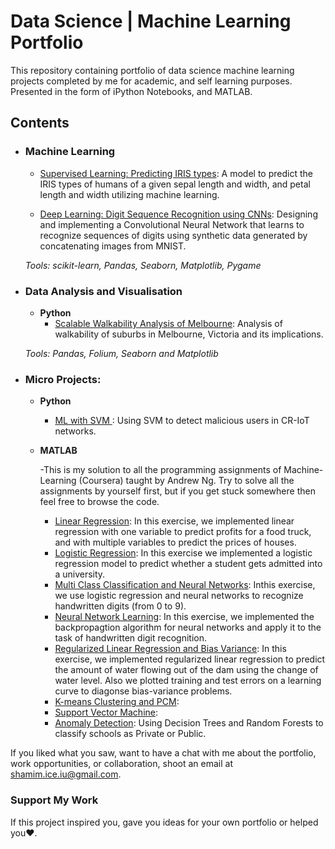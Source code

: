 # Data Science | Machine Learning Portfolio
This repository containing portfolio of data science machine learning projects completed by me for academic, and self learning purposes. Presented in the form of iPython Notebooks, and MATLAB.


## Contents

- ### Machine Learning

	- [Supervised Learning: Predicting IRIS types](https://colab.research.google.com/drive/1sKpQJe5r_sl0VV6o7u23fy-XjtV1tNG_#scrollTo=wPmwAvoMElEH): A model to predict the IRIS types of humans of a given sepal length and width, and petal length and width utilizing machine learning.
	
	- [Deep Learning: Digit Sequence Recognition using CNNs](https://github.com/sajal2692/data-science-portfolio/blob/master/digit_recognition-mnist-sequence.ipynb):  Designing and implementing a Convolutional Neural Network that learns to recognize sequences of digits using synthetic data generated by concatenating images from MNIST.

	_Tools: scikit-learn, Pandas, Seaborn, Matplotlib, Pygame_ 


- ### Data Analysis and Visualisation
	- __Python__
		- [Scalable Walkability Analysis of Melbourne](https://github.com/sajal2692/Scalable-Walkability-Analysis-of-Melbourne): Analysis of walkability of suburbs in Melbourne, Victoria and its implications.
		
	_Tools: Pandas, Folium, Seaborn and Matplotlib_

	

- ### Micro Projects: 

	- __Python__
		
		- [ML with SVM ](https://colab.research.google.com/drive/12EKBNMzMX78fA7nWEes5TsBUABNqjnzV): Using SVM to detect malicious users in CR-IoT networks.

	- __MATLAB__
		
		-This is my solution to all the programming assignments of Machine-Learning (Coursera) taught by Andrew Ng. Try to solve all the assignments by yourself first, but if you get stuck somewhere then feel free to browse the code.

		- [Linear Regression](https://github.com/shamim-ice/shamim_Portfolio/tree/main/Linear%20Regression): In this exercise, we implemented linear regression with one variable to predict profits for a food truck, and with multiple variables to predict the prices of houses.
		- [Logistic Regression](https://github.com/shamim-ice/shamim_Portfolio/tree/main/Logistic%20Regression): In this exercise we implemented a logistic regression model to predict whether a student gets admitted into a university.
		- [Multi Class Classification and Neural Networks](https://github.com/shamim-ice/shamim_Portfolio/tree/main/Multi%20Class%20and%20NN): Inthis exercise, we use logistic regression and neural networks to recognize handwritten digits (from 0 to 9).
		- [Neural Network Learning](https://github.com/shamim-ice/shamim_Portfolio/tree/main/NN%20Learning): In this exercise, we implemented the backpropagtion algorithm for neural networks and apply it to the task of handwritten digit recognition.
		- [Regularized Linear Regression and Bias Variance](https://github.com/shamim-ice/shamim_Portfolio/tree/main/Regularized%20Linear%20Regression%20and%20BiasVariance): In this exercise, we implemented regularized linear regression to predict the amount of water flowing out of the dam using the change of water level. Also we plotted training and test errors on a learning curve to diagonse bias-variance problems.
		- [K-means Clustering and PCM](https://github.com/shamim-ice/shamim_Portfolio/tree/main/K-Means%20Clustering%20and%20PCA):
		- [Support Vector Machine](https://github.com/shamim-ice/shamim_Portfolio/tree/main/Support%20Vector%20Machines):
		- [Anomaly Detection](https://github.com/shamim-ice/shamim_Portfolio/tree/main/Anomaly%20Detection): Using Decision Trees and Random Forests to classify schools as Private or Public.



If you liked what you saw, want to have a chat with me about the portfolio, work opportunities, or collaboration, shoot an email at shamim.ice.iu@gmail.com. 

### Support My Work

If this project inspired you, gave you ideas for your own portfolio or helped you❤️.   
